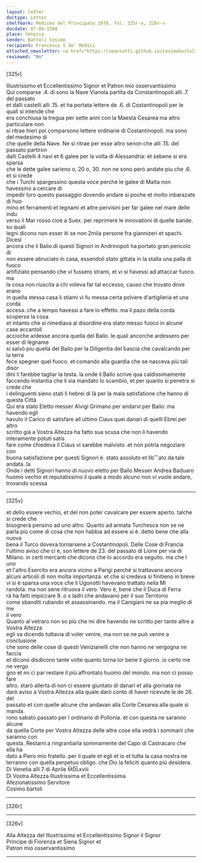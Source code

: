 ```yaml
---
layout: letter
doctype: Letter
shelfmark: Mediceo del Principato 2978, fol. 325r-v, 326r-v
docdate: 07-04-1568
place: Venezia
sender: Bartoli Cosimo
recipient: Francesco I de' Medici
attached_newsletter: <a href="https://smansutti.github.io/cosimobartoli/texts/3080_072/">3080_072</a>
reviewed: "No"
---
```


[325r]  
  
  
Illustrissimo et Eccellentissimo Signor et Patron mio osservantissimo  
Qui comparse .4. dì sono la Nave Vianola partita da Constantinopoli alli .7. del passato  
et dalli castelli alli .15. et ha portata lettere de .6. di Costantinopoli per le quali si intende che  
era conchiusa la tregua per sette anni con la Maestà Cesarea ma altro particulare non  
si ritrae hieri poi comparsono lettere ordinarie di Costantinopoli. ma sono del medesimo di  
che quelle della Nave. Ne si ritrae per esse altro senon che alli .15. del passato partiron  
dalli Castelli 4 navi et 6 galee per la volta di Alessandria: et sebene si era sparsa  
che le dette galee sarieno o, 20 o, 30. non ne sono però andate piu che .6. et si crede  
che i Turchi spargessino questa voce perché le galee di Malta non havessino a cercare di  
impedir loro questo passaggio dovendo andare si poche et molto inbarazate di huo  
mino et ferramenti et legnami et altre pervisini per far galee nel mare delle indu  
verso il Mar rosso cioè a Suex. per reprimere le innovationi di quelle bande. su quali  
legni dicono non esser iti se non 2mila persone fra giannizeri et spachi. Dicesi  
ancora che il Balio di questi Signori in Andrinopoli ha portato gran pericolo di  
non essere abruciato in casa, essendoli stato gittata in la stalla una palla di fuoco  
artifiziato pensando che vi fussero strami, et vi si havessi ad attaccar fuoco. ma  
la cosa non riuscita a chi voleva far tal eccesso, causo che trovato dove erano  
in quella stessa casa li stiami vi fu messa certa polvere d'artiglieria et una corda  
accesa. che a tempo havessi a fare lo effetto. ma il pazo della corda scoperse la cosa  
et intanto che si rimediava al disordine era stato messo fuoco in alcune case accantoli  
accioche ardesse ancora quella del Bailo. le quali ancorche ardessero per esser di legname  
si salvò piu quella del Bailo per la Diligentia del bascia che cavalcando per la terra  
fece spegner quel fuoco. et comando alla guardia che se nasceva più tali disor  
dini li farebbe tagliar la testa. la onde il Bailo scrive qua caldissimamente  
faccendo instantia che li sia mandato lo scambio, et per quanto si penetra si crede che  
i delinguenti sieno stati li hebrei di là per la mala satisfatione che hanno di questa Città  
Qui era stato Eletto messer Alvigi Grimano per andarvi per Bailo: ma havendo egli  
havuto il Carico di satisfare all ultimo Ciaus quei danari di quelli Ebrei per altro  
scritto già a Vostra Altezza ha fatto sua scusa che non li havendo interamente potuti satis  
fare come chiedeva il Ciaus vi sarebbe malvisto. et non potria negoziare con  
buona satisfazione per questi Signori è. stato assoluto et lib⁀ato da tale andata. la  
Onde i detti Signori hanno di nuovo eletto per Bailo Messer Andrea Baduaro  
huomo vechio et reputatissimo il quale a modo alcuno non vi vuole andare, trovando scessa  
  
---  

[325v]  
  
  
et dello essere vechio, et del non poter cavalcare per essere aperto. talche si crede che  
bisognerà pensino ad uno altro. Quanto ad armata Turchesca non se ne  
parla più come di cosa che non habbia ad essere si è. detto bene che alla nuova  
bena il Turco doveva tornarsene a Costantinopoli. Delle Cose di Francia  
l'ultimo aviso che ci è, son lettere de 23. del passato di Lione per via di  
Milano. in certi mercanti che dicono che lo accordo era seguito. ma che l uno  
et l'altro Esercito era ancora vicino a Parigi perché si trattavano ancora  
alcuni articoli di non molta importanza. et che si credeva si finitieno in breve  
vi si è sparsa una voce che li Ugonotti havevano trattato nella Mi  
randola. ma non sene ritruova il vero. Vero è, bene che il Duca di Ferra  
rà ha fatti impiccare 9. o x ladri che andavano per il suo Territorio  
come sbanditi rubando et assassinando. ma il Canigiani ne sa pia meglio di me  
il vero  
Quanto al vetraro non so più che mi dire havendo ne scritto per tante altre a Vostra Altezza  
egli va dicendo tuttavia di voler venire, ma non se ne può venire a conclusione  
che sono delle cose di questi Venizianelli che non hanno ne vergogna ne faccia  
et dicono disdicono tante volte quanto torna lor bene il giorno. io certo me ne vergo  
gno et mi ci par restare il più affrontato huomo del mondo. ma non ci posso fare  
altro. starò allerta di non ci essere giuntato di danari et alla giornata ne  
darò aviso a Vostra Altezza alla quale darò conto di haver ricevute le de 26. del  
passato et con quelle alcune che andavan alla Corte Cesarea alla quale si manda.  
rono sabato passato per l ordinario di Pollonia. et con questa ne saranno alcune  
da quella Corte per Vostra Altezza delle altre cose ella vedrà i sommarii che saranno con  
questa. Restami a ringrantiarla sommamente del Capo di Castracaro che ella ha  
dato a Piero mio fratello. per il quale et egli et io et tutta la casa nostra ne  
terranno con quella perpetuo obligo. che Dio la feliciti quanto più desidera.  
Di Venetia alli 7 di Aprile M̅D̅L̅xviii  
Di Vostra Altezza Illustrissima et Eccellentissima  
Afezionatissimo Servitore  
Cosimo bartoli  
  
---  

[326r]  
  
  
  
---  

[326v]  
  
  
Alla Altezza del Illustrissimo et Eccellentissimo Signor il Signor  
Principe di Fiorenza et Siena Signor et  
Patron mio osservantissimo  
  
---  

